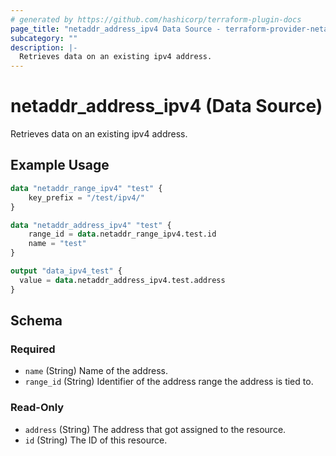 ```yaml
---
# generated by https://github.com/hashicorp/terraform-plugin-docs
page_title: "netaddr_address_ipv4 Data Source - terraform-provider-netaddr"
subcategory: ""
description: |-
  Retrieves data on an existing ipv4 address.
---
```


# netaddr_address_ipv4 (Data Source)

Retrieves data on an existing ipv4 address.

## Example Usage

```terraform
data "netaddr_range_ipv4" "test" {
    key_prefix = "/test/ipv4/"
}

data "netaddr_address_ipv4" "test" {
    range_id = data.netaddr_range_ipv4.test.id
    name = "test"
}

output "data_ipv4_test" {
  value = data.netaddr_address_ipv4.test.address
}
```

<!-- schema generated by tfplugindocs -->
## Schema

### Required

- `name` (String) Name of the address.
- `range_id` (String) Identifier of the address range the address is tied to.

### Read-Only

- `address` (String) The address that got assigned to the resource.
- `id` (String) The ID of this resource.

